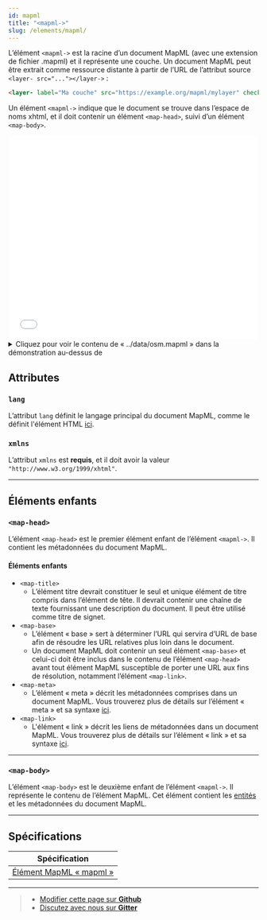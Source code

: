 ```yaml
---
id: mapml
title: "<mapml->"
slug: /elements/mapml/
---
```


L’élément `<mapml->` est la racine d’un document MapML (avec une extension de fichier .mapml) et il représente une couche. Un document MapML peut être extrait comme ressource distante à partir de l’URL de l’attribut source `<layer- src="..."></layer->` :

```html
<layer- label="Ma couche" src="https://example.org/mapml/mylayer" checked></layer->
```

Un élément `<mapml->` indique que le document se trouve dans l’espace de noms xhtml, et 
il doit contenir un élément `<map-head>`, suivi d’un élément `<map-body>`.

<iframe src="../../../demo/mapml-demo/" title="Démo en MapML" height="410" width="100%" scrolling="no" frameBorder="0"></iframe>

<details>
<summary>Cliquez pour voir le contenu de « ../data/osm.mapml » dans la démonstration au-dessus de </summary>

``` html
<mapml- xmlns="http://www.w3.org/1999/xhtml">
  <map-head>
    <map-title>OpenStreetMap</map-title>
    <meta http-equiv="Content-Type" content="text/mapml;projection=OSMTILE"/>
    <meta charset="utf-8"/>
    <map-link rel="license" href="https://www.openstreetmap.org/copyright" title="© OpenStreetMap contributors CC BY-SA"/>
  </map-head>
  <map-body>
    <map-extent units="OSMTILE" >
      <map-input name="z" type="zoom"  value="18" min="0" max="18"></map-input>
      <map-input name="x" type="location" units="tilematrix" axis="column" min="0"  max="262144" ></map-input>
      <map-input name="y" type="location" units="tilematrix" axis="row" min="0"  max="262144" ></map-input>
      <map-link rel="tile" tref="https://tile.openstreetmap.org/{z}/{x}/{y}.png" />
    </map-extent>
  </map-body>
</mapml->
```

</details> 


## Attributes

### `lang`

L’attribut `lang` définit le langage principal du document MapML, comme le définit l'élément HTML [ici](https://html.spec.whatwg.org/multipage/dom.html#attr-lang).

### `xmlns`

L’attribut `xmlns` est **requis**, et il doit avoir la valeur `"http://www.w3.org/1999/xhtml"`.

---

## Éléments enfants

### `<map-head>`

L’élément `<map-head>` est le premier élément enfant de l’élément `<mapml->`. Il contient les métadonnées du document MapML.

#### Éléments enfants
  - `<map-title>`
    - L’élément titre devrait constituer le seul et unique élément de titre compris dans l’élément de tête. Il devrait contenir une chaîne de texte fournissant une description du document. Il peut être utilisé comme titre de signet.
  - `<map-base>`
    - L’élément « base » sert à déterminer l’URL qui servira d’URL de base afin de résoudre les URL relatives plus loin dans le document.
    - Un document MapML doit contenir un seul élément `<map-base>`  et celui-ci doit être inclus dans le contenu de l’élément `<map-head>` avant tout élément MapML susceptible de porter une URL aux fins de résolution, notamment l’élément `<map-link>`.
  - `<map-meta>`
    - L’élément « meta » décrit les métadonnées comprises dans un document MapML. Vous trouverez plus de détails sur l’élément « meta » et sa syntaxe [ici](../meta/).
  - `<map-link>`
    - L'élément « link » décrit les liens de métadonnées dans un document MapML. Vous trouverez plus de détails sur l’élément « link » et sa syntaxe [ici](../link/).

---

### `<map-body>`

L’élément `<map-body>` est le deuxième enfant de l’élément `<mapml->`. Il représente le contenu de l’élément MapML. Cet élément contient les [entités](../feature/) et les métadonnées du document MapML.

---

## Spécifications

| Spécification                                                |
|--------------------------------------------------------------|
| [Élément MapML « mapml »](https://maps4html.org/MapML/spec/#the-mapml-element-0) |
 
---

> - [Modifier cette page sur **Github**](https://github.com/Maps4HTML/web-map-doc/edit/main/docs/elements/mapml.md)
> - [Discutez avec nous sur **Gitter**](https://gitter.im/Maps4HTML/chat)
